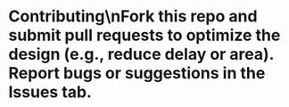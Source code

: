 # Contributing\nFork this repo and submit pull requests to optimize the design (e.g., reduce delay or area). Report bugs or suggestions in the Issues tab.
